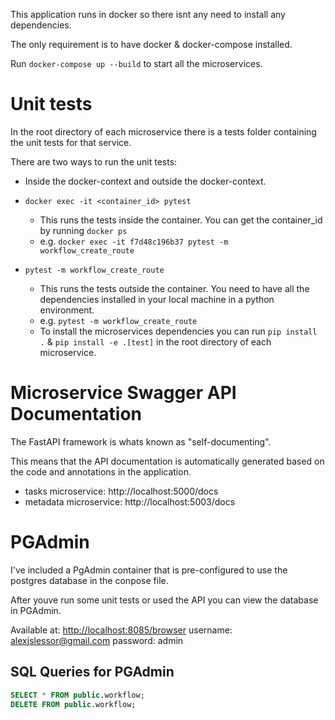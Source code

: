 This application runs in docker so there isnt any need to install any dependencies.

The only requirement is to have docker & docker-compose installed.

Run `docker-compose up --build` to start all the microservices.

# Unit tests

In the root directory of each microservice there is a tests folder containing the  unit tests for that service.

There are two ways to run the unit tests:
- Inside the docker-context and outside the docker-context.

- `docker exec -it <container_id> pytest`
  - This runs the tests inside the container. You can get the container_id by running `docker ps`
  - e.g. `docker exec -it f7d48c196b37 pytest -m workflow_create_route`
- `pytest -m workflow_create_route`
  - This runs the tests outside the container. You need to have all the dependencies installed in your local machine in a python environment.
  - e.g. `pytest -m workflow_create_route`
  - To install the microservices dependencies you can run `pip install .` & `pip install -e .[test]` in the root directory of each microservice.


# Microservice Swagger API Documentation
The FastAPI framework is whats known as "self-documenting".

This means that the API documentation is automatically generated based on the code and annotations in the application.
- tasks microservice: http://localhost:5000/docs
- metadata microservice: http://localhost:5003/docs

# PGAdmin
I've included a PgAdmin container that is pre-configured to use the postgres database in the conpose file.

After youve run some unit tests or used the API you can view the database in PGAdmin.

Available at: [http://localhost:8085/browser](http://localhost:8085/browser)
username: alexjslessor@gmail.com
password: admin


## SQL Queries for PGAdmin
```sql
SELECT * FROM public.workflow;
DELETE FROM public.workflow;
```